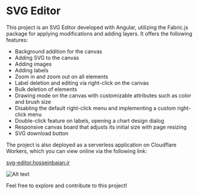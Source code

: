# SVG Editor

This project is an SVG Editor developed with Angular, utilizing the Fabric.js package for applying modifications and adding layers. It offers the following features:

- Background addition for the canvas
- Adding SVG to the canvas
- Adding images
- Adding labels
- Zoom in and zoom out on all elements
- Label deletion and editing via right-click on the canvas
- Bulk deletion of elements
- Drawing mode on the canvas with customizable attributes such as color and brush size
- Disabling the default right-click menu and implementing a custom right-click menu
- Double-click feature on labels, opening a chart design dialog
- Responsive canvas board that adjusts its initial size with page resizing
- SVG download button

The project is also deployed as a serverless application on Cloudflare Workers, which you can view online via the following link:

[svg-editor.hosseinbajan.ir](https://svg-editor.hosseinbajan.ir/)

![Alt text](https://i.ibb.co/0tLqwc9/Screenshot-from-2024-04-14-19-20-42.png)


Feel free to explore and contribute to this project!
